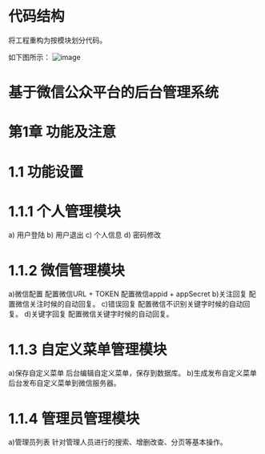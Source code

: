 # 代码结构
将工程重构为按模块划分代码。

如下图所示：
![image](https://cloud.githubusercontent.com/assets/627946/20835099/a3d8b270-b8d3-11e6-825f-13daa3c73715.png)


# 基于微信公众平台的后台管理系统
# 第1章	功能及注意
# 1.1	功能设置
# 1.1.1	个人管理模块
a)	用户登陆
b)	用户退出
c)	个人信息
d)	密码修改
# 1.1.2	微信管理模块
a)微信配置
配置微信URL + TOKEN
配置微信appid + appSecret
b)关注回复
配置微信关注时候的自动回复。
c)错误回复
配置微信不识别关键字时候的自动回复。
d)关键字回复
配置微信关键字时候的自动回复。
# 1.1.3	自定义菜单管理模块
a)保存自定义菜单
后台编辑自定义菜单，保存到数据库。
b)生成发布自定义菜单
后台发布自定义菜单到微信服务器。
# 1.1.4	管理员管理模块
a)管理员列表
针对管理人员进行的搜索、增删改查、分页等基本操作。




